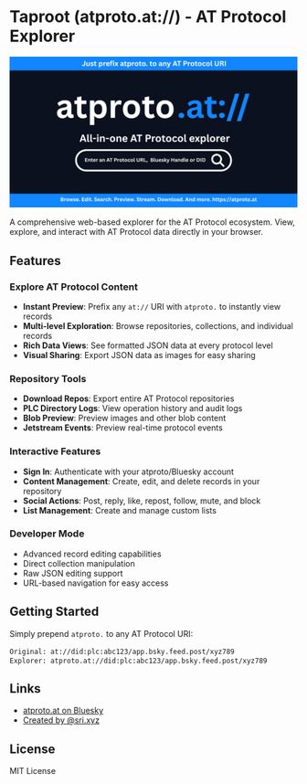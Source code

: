 # Taproot (atproto.at://) - AT Protocol Explorer

![atproto.at](public/atprotoat_ogimage.png)

A comprehensive web-based explorer for the AT Protocol ecosystem. View, explore, and interact with AT Protocol data directly in your browser.

## Features

### Explore AT Protocol Content
- **Instant Preview**: Prefix any `at://` URI with `atproto.` to instantly view records
- **Multi-level Exploration**: Browse repositories, collections, and individual records
- **Rich Data Views**: See formatted JSON data at every protocol level
- **Visual Sharing**: Export JSON data as images for easy sharing

### Repository Tools
- **Download Repos**: Export entire AT Protocol repositories
- **PLC Directory Logs**: View operation history and audit logs
- **Blob Preview**: Preview images and other blob content
- **Jetstream Events**: Preview real-time protocol events

### Interactive Features
- **Sign In**: Authenticate with your atproto/Bluesky account
- **Content Management**: Create, edit, and delete records in your repository
- **Social Actions**: Post, reply, like, repost, follow, mute, and block
- **List Management**: Create and manage custom lists

### Developer Mode
- Advanced record editing capabilities
- Direct collection manipulation
- Raw JSON editing support
- URL-based navigation for easy access

## Getting Started

Simply prepend `atproto.` to any AT Protocol URI:

```
Original: at://did:plc:abc123/app.bsky.feed.post/xyz789
Explorer: atproto.at://did:plc:abc123/app.bsky.feed.post/xyz789
```

## Links

- [atproto.at on Bluesky](https://bsky.app/profile/atproto.at)
- [Created by @sri.xyz](https://bsky.app/profile/sri.xyz)

## License

MIT License